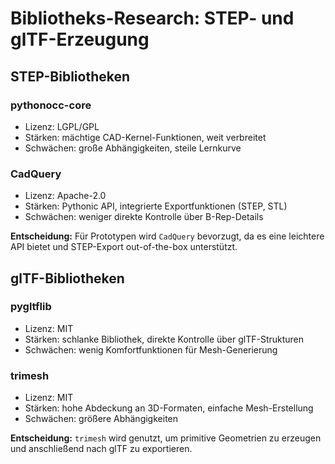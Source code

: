 # Bibliotheks-Research: STEP- und glTF-Erzeugung

## STEP-Bibliotheken

### pythonocc-core
- Lizenz: LGPL/GPL
- Stärken: mächtige CAD-Kernel-Funktionen, weit verbreitet
- Schwächen: große Abhängigkeiten, steile Lernkurve

### CadQuery
- Lizenz: Apache-2.0
- Stärken: Pythonic API, integrierte Exportfunktionen (STEP, STL)
- Schwächen: weniger direkte Kontrolle über B-Rep-Details

**Entscheidung:** Für Prototypen wird `CadQuery` bevorzugt, da es eine leichtere API bietet und STEP-Export out-of-the-box unterstützt.

## glTF-Bibliotheken

### pygltflib
- Lizenz: MIT
- Stärken: schlanke Bibliothek, direkte Kontrolle über glTF-Strukturen
- Schwächen: wenig Komfortfunktionen für Mesh-Generierung

### trimesh
- Lizenz: MIT
- Stärken: hohe Abdeckung an 3D-Formaten, einfache Mesh-Erstellung
- Schwächen: größere Abhängigkeiten

**Entscheidung:** `trimesh` wird genutzt, um primitive Geometrien zu erzeugen und anschließend nach glTF zu exportieren.
